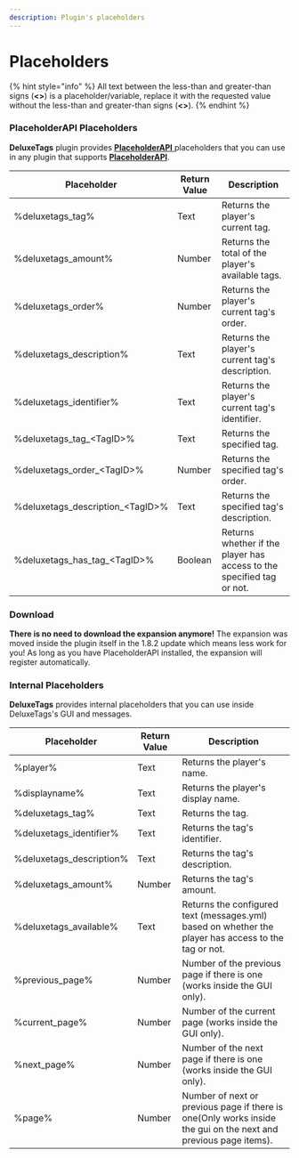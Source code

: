 ```yaml
---
description: Plugin's placeholders
---
```


# Placeholders

{% hint style="info" %}
All text between the less-than and greater-than signs (**<>**) is a placeholder/variable, replace it with the requested value without the less-than and greater-than signs (**<>**).
{% endhint %}

### PlaceholderAPI Placeholders

**DeluxeTags** plugin provides [**PlaceholderAPI** ](https://www.spigotmc.org/resources/6245/)placeholders that you can use in any plugin that supports [**PlaceholderAPI**](https://www.spigotmc.org/resources/6245/).

| Placeholder                         | Return Value | Description                                                           |
| ----------------------------------- | ------------ | --------------------------------------------------------------------- |
| %deluxetags\_tag%                   | Text         | Returns the player's current tag.                                     |
| %deluxetags\_amount%                | Number       | Returns the total of the player's available tags.                     |
| %deluxetags\_order%                 | Number       | Returns the player's current tag's order.                             |
| %deluxetags\_description%           | Text         | Returns the player's current tag's description.                       |
| %deluxetags\_identifier%            | Text         | Returns the player's current tag's identifier.                        |
| %deluxetags\_tag\_\<TagID>%         | Text         | Returns the specified tag.                                            |
| %deluxetags\_order\_\<TagID>%       | Number       | Returns the specified tag's order.                                    |
| %deluxetags\_description\_\<TagID>% | Text         | Returns the specified tag's description.                              |
| %deluxetags\_has\_tag\_\<TagID>%    | Boolean      | Returns whether if the player has access to the specified tag or not. |

### **Download**

**There is no need to download the expansion anymore!** The expansion was moved inside the plugin itself in the 1.8.2 update which means less work for you! As long as you have PlaceholderAPI installed, the expansion will register automatically.

### **Internal Placeholders**

**DeluxeTags** provides internal placeholders that you can use inside DeluxeTags's GUI and messages.

| Placeholder               | Return Value | Description                                                                                                     |
| ------------------------- | ------------ | --------------------------------------------------------------------------------------------------------------- |
| %player%                  | Text         | Returns the player's name.                                                                                      |
| %displayname%             | Text         | Returns the player's display name.                                                                              |
| %deluxetags\_tag%         | Text         | Returns the tag.                                                                                                |
| %deluxetags\_identifier%  | Text         | Returns the tag's identifier.                                                                                   |
| %deluxetags\_description% | Text         | Returns the tag's description.                                                                                  |
| %deluxetags\_amount%      | Number       | Returns the tag's amount.                                                                                       |
| %deluxetags\_available%   | Text         | Returns the configured text (messages.yml) based on whether the player has access to the tag or not.            |
| %previous\_page%          | Number       | Number of the previous page if there  is one (works inside the GUI only).                                       |
| %current\_page%           | Number       | Number of the current page (works inside the GUI only).                                                         |
| %next\_page%              | Number       | Number of the next page if there  is one (works inside the GUI only).                                           |
| %page%                    | Number       | Number of next or previous page if there is one(Only works inside the gui on the next and previous page items). |
